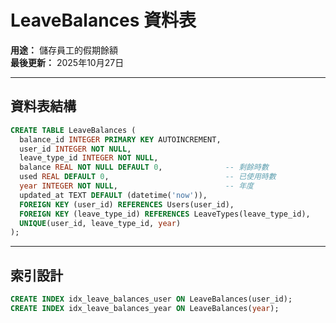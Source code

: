 # LeaveBalances 資料表

**用途：** 儲存員工的假期餘額  
**最後更新：** 2025年10月27日

---

## 資料表結構

```sql
CREATE TABLE LeaveBalances (
  balance_id INTEGER PRIMARY KEY AUTOINCREMENT,
  user_id INTEGER NOT NULL,
  leave_type_id INTEGER NOT NULL,
  balance REAL NOT NULL DEFAULT 0,              -- 剩餘時數
  used REAL DEFAULT 0,                          -- 已使用時數
  year INTEGER NOT NULL,                        -- 年度
  updated_at TEXT DEFAULT (datetime('now')),
  FOREIGN KEY (user_id) REFERENCES Users(user_id),
  FOREIGN KEY (leave_type_id) REFERENCES LeaveTypes(leave_type_id),
  UNIQUE(user_id, leave_type_id, year)
);
```

---

## 索引設計

```sql
CREATE INDEX idx_leave_balances_user ON LeaveBalances(user_id);
CREATE INDEX idx_leave_balances_year ON LeaveBalances(year);
```





